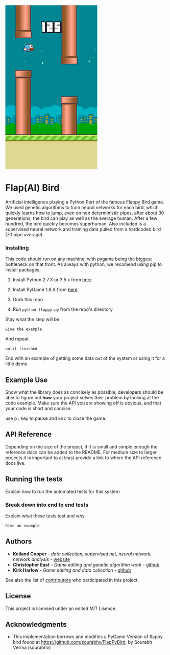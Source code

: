 
<img src="videos/output.gif"> 








# Flap(AI) Bird

Artificial intelligence playing a Python Port of the famous Flappy Bird game. We used genetic algorithms to train neural networks for each bird, which quickly learns how to jump, even on non deterministic pipes, after about 30 generations, the bird can play as well as the average human. After a few hundred, the bird quickly becomes superhuman. 
Also included is a supervised neural network and training data pulled from a hardcoded bird (70 pipe average).

### Installing
This code should run on any machine, with pygame being the biggest bottleneck on that front.
As always with python, we recomend using pip to install packages. 

1. Install Python 2.7.X or 3.5.x from [here](https://www.python.org/download/releases/)

2. Install PyGame 1.9.X from [here](http://www.pygame.org/download.shtml)

3. Grab this repo

4. Run `python flappy.py` from the repo's directory


Stay what the step will be

```
Give the example
```

And repeat

```
until finished
```

End with an example of getting some data out of the system or using it for a little demo

## Example Use

Show what the library does as concisely as possible, developers should be able to figure out **how** your project solves their problem by looking at the code example. Make sure the API you are showing off is obvious, and that your code is short and concise.

 use <kbd>p;</kbd> key to pause and <kbd>Esc</kbd> to close the game.

## API Reference

Depending on the size of the project, if it is small and simple enough the reference docs can be added to the README. For medium size to larger projects it is important to at least provide a link to where the API reference docs live.

## Running the tests

Explain how to run the automated tests for this system

### Break down into end to end tests

Explain what these tests test and why

```
Give an example
```


## Authors

* **Keiland Cooper** - *data collection, supervised net, neural network, network analysis* - [website](https://www.kwcooper.xyz)
* **Christopher East** - *Game editing and genetic algorithm work* - [github](https://github.com/ceastIU)
* **Kirk Harlow** - *Game editing and data collection* - [github](https://github.com/jkharlow)

See also the list of [contributors](https://github.com/your/project/contributors) who participated in this project.

## License

This project is licensed under an edited MIT Lisence. 

## Acknowledgments

* This implementation borrows and modifies a PyGame Version of flappy bird found at https://github.com/sourabhv/FlapPyBird, by Sourabh Verma (sourabhv)
